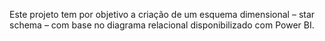 Este projeto tem por objetivo a criação de um esquema dimensional – star schema – com base no diagrama relacional disponibilizado com Power BI.
